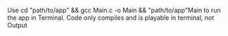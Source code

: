 Use cd "path/to/app" && gcc Main.c -o Main && "path/to/app"Main to run the app in Terminal.
Code only compiles and is playable in terminal, not Output
